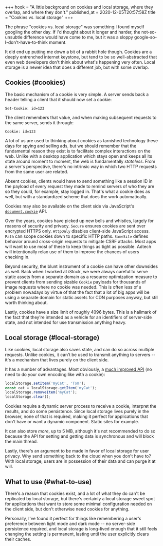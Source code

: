 +++
hook = "A little background on cookies and local storage, where they overlap, and where they don't."
published_at = 2020-12-05T20:57:58Z
title = "Cookies vs. local storage"
+++

The phrase "cookies vs. local storage" was something I found myself googling the other day. If I'd thought about it longer and harder, the not-so-unsubtle difference would have come to me, but it was a sloppy google-so-I-don't-have-to-think moment.

It did end up putting me down a bit of a rabbit hole though. Cookies are a deeply entrenched internet keystone, but tend to be so well-abstracted that even web developers don't think about what's happening very often. Local storage is a newer idea that does a different job, but with some overlap.

## Cookies (#cookies)

The basic mechanism of a cookie is very simple. A server sends back a header telling a client that it should now set a cookie:

```
Set-Cookie: id=123
```

The client remembers that value, and when making subsequent requests to the same server, sends it through:

```
Cookie: id=123
```

A lot of us are used to thinking about cookies as tarnished technology these days for spying and selling ads, but we should remember that the fundamental reason they exist is to facilitate complex interactions on the web. Unlike with a desktop application which stays open and keeps all its state around moment to moment, the web is fundamentally _stateless_. From a server's perspective, there's no intrinsic way in which two HTTP requests from the same user are related.

Absent cookies, clients would have to send something like a session ID in the payload of every request they made to remind servers of who they are so they could, for example, stay logged in. That's what a cookie does as well, but with a standardized scheme that does the work automatically.

Cookies may also be available on the client side via JavaScript's [`document.cookie`](https://developer.mozilla.org/en-US/docs/Web/API/Document/cookie) API.

Over the years, cookies have picked up new bells and whistles, largely for reasons of security and privacy. `Secure` ensures cookies are sent over encrypted HTTPS only. `HttpOnly` disables client-side JavaScript access. `Path` can scope cookies down to specific HTTP paths. `SameSite` defines behavior around cross-origin requests to mitigate CSRF attacks. Most apps will want to use most of these to keep things as tight as possible. Adtech will intentionally relax use of them to improve the chances of users checking in.

Beyond security, the blunt instrument of a cookie can have other downsides as well. Back when I worked at iStock, we were always careful to serve static assets from a separate domain as a resource optimization measure to prevent clients from sending sizable `Cookie` payloads for thousands of image requests where no cookie was needed. This is often less of a problem nowadays by virtue of that the fact that a lot of big apps will be using a separate domain for static assets for CDN purposes anyway, but still worth thinking about.

Lastly, cookies have a size limit of roughly 4096 bytes. This is a hallmark of the fact that they're intended as a vehicle for an identifiers of server-side state, and not intended for use transmission anything heavy.

## Local storage (#local-storage)

Like cookies, local storage also saves state, and can do so across multiple requests. Unlike cookies, it can't be used to transmit anything to servers -- it's a mechanism that lives purely on the client side.

It has a number of advantages. Most obviously, a [much improved API](https://developer.mozilla.org/en-US/docs/Web/API/Window/localStorage) (no need to do your own encoding like with a cookie):

``` js
localStorage.setItem('myCat', 'Tom');
const cat = localStorage.getItem('myCat');
localStorage.removeItem('myCat');
localStorage.clear();
```

Cookies require a dynamic server process to receive a cookie, interpret the results, and do some persistence. Since local storage lives purely in the browser, none of that is required, making it perfect for applications that don't have or want a dynamic component. Static sites for example.

It can also store _more_, up to 5 MB, although it's not recommended to do so because the API for setting and getting data is synchronous and will block the main thread.

Lastly, there's an argument to be made in favor of local storage for user privacy. Why send something back to the cloud when you don't have to? With local storage, users are in possession of their data and can purge it at will.

## What to use (#what-to-use)

There's a reason that cookies exist, and a lot of what they do can't be replicated by local storage, but there's certainly a local storage sweet spot for applications that want to store some minimal configuration needed on the client side, but don't otherwise need cookies for anything.

Personally, I've found it perfect for things like remembering a user's preference between light mode and dark mode -- no server-side persistence required, and local storage is long-lived enough that it still feels changing the setting is permanent, lasting until the user explicitly clears their caches.
